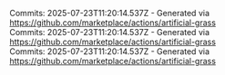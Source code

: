 Commits: 2025-07-23T11:20:14.537Z - Generated via https://github.com/marketplace/actions/artificial-grass
<br>
Commits: 2025-07-23T11:20:14.537Z - Generated via https://github.com/marketplace/actions/artificial-grass
<br>
Commits: 2025-07-23T11:20:14.537Z - Generated via https://github.com/marketplace/actions/artificial-grass
<br>
